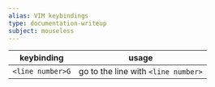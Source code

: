 ```yaml
---
alias: VIM keybindings
type: documentation-writeup
subject: mouseless
---
```



| keybinding       | usage                               |
| ---------------- | ----------------------------------- |
| `<line number>G` | go to the line with `<line number>` |

